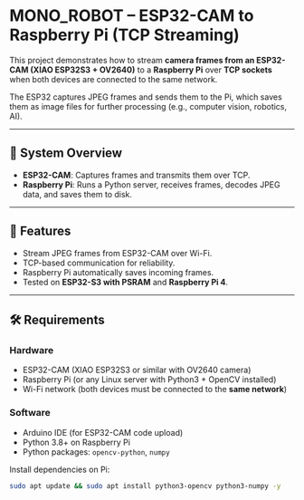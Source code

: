 # MONO_ROBOT – ESP32-CAM to Raspberry Pi (TCP Streaming)

This project demonstrates how to stream **camera frames from an ESP32-CAM (XIAO ESP32S3 + OV2640)** to a **Raspberry Pi** over **TCP sockets** when both devices are connected to the same network.  

The ESP32 captures JPEG frames and sends them to the Pi, which saves them as image files for further processing (e.g., computer vision, robotics, AI).  

---

## 📸 System Overview


- **ESP32-CAM**: Captures frames and transmits them over TCP.  
- **Raspberry Pi**: Runs a Python server, receives frames, decodes JPEG data, and saves them to disk.  

---

## 🚀 Features
- Stream JPEG frames from ESP32-CAM over Wi-Fi.  
- TCP-based communication for reliability.  
- Raspberry Pi automatically saves incoming frames.  
- Tested on **ESP32-S3 with PSRAM** and **Raspberry Pi 4**.  

---

## 🛠 Requirements

### Hardware
- ESP32-CAM (XIAO ESP32S3 or similar with OV2640 camera)  
- Raspberry Pi (or any Linux server with Python3 + OpenCV installed)  
- Wi-Fi network (both devices must be connected to the **same network**)  

### Software
- Arduino IDE (for ESP32-CAM code upload)  
- Python 3.8+ on Raspberry Pi  
- Python packages: `opencv-python`, `numpy`  

Install dependencies on Pi:  
```bash
sudo apt update && sudo apt install python3-opencv python3-numpy -y
